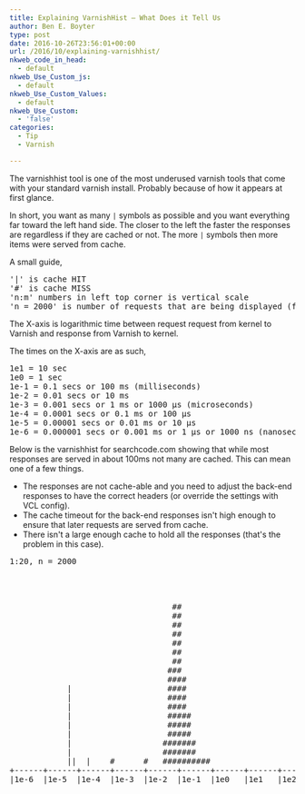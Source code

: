 ```yaml
---
title: Explaining VarnishHist – What Does it Tell Us
author: Ben E. Boyter
type: post
date: 2016-10-26T23:56:01+00:00
url: /2016/10/explaining-varnishhist/
nkweb_code_in_head:
  - default
nkweb_Use_Custom_js:
  - default
nkweb_Use_Custom_Values:
  - default
nkweb_Use_Custom:
  - 'false'
categories:
  - Tip
  - Varnish

---
```

The varnishhist tool is one of the most underused varnish tools that come with your standard varnish install. Probably because of how it appears at first glance.

In short, you want as many `|` symbols as possible and you want everything far toward the left hand side. The closer to the left the faster the responses are regardless if they are cached or not. The more `|` symbols then more items were served from cache.

A small guide,

<pre>'|' is cache HIT
'#' is cache MISS
'n:m' numbers in left top corner is vertical scale
'n = 2000' is number of requests that are being displayed (from 1 to 2000)
</pre>

The X-axis is logarithmic time between request request from kernel to Varnish and response from Varnish to kernel.

The times on the X-axis are as such,

<pre>1e1 = 10 sec
1e0 = 1 sec
1e-1 = 0.1 secs or 100 ms (milliseconds)
1e-2 = 0.01 secs or 10 ms
1e-3 = 0.001 secs or 1 ms or 1000 µs (microseconds)
1e-4 = 0.0001 secs or 0.1 ms or 100 µs
1e-5 = 0.00001 secs or 0.01 ms or 10 µs
1e-6 = 0.000001 secs or 0.001 ms or 1 µs or 1000 ns (nanoseconds)
</pre>

Below is the varnishhist for searchcode.com showing that while most responses are served in about 100ms not many are cached. This can mean one of a few things.

  * The responses are not cache-able and you need to adjust the back-end responses to have the correct headers (or override the settings with VCL config).
  * The cache timeout for the back-end responses isn't high enough to ensure that later requests are served from cache.
  * There isn't a large enough cache to hold all the responses (that's the problem in this case).

<pre>1:20, n = 2000




                                  ##
                                  ##
                                  ##
                                  ##
                                  ##
                                  ##
                                  ##
                                 ###
                                 ####
            |                    ####
            |                    ####
            |                    ####
            |                    #####
            |                    #####
            |                    #####
            |                   #######
            |                   #######
            ||  |    #      #   ##########
+------+------+------+------+------+------+------+------+------
|1e-6  |1e-5  |1e-4  |1e-3  |1e-2  |1e-1  |1e0   |1e1   |1e2

</pre>